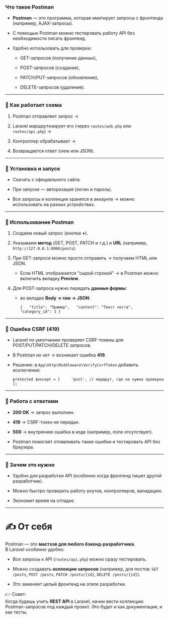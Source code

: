 ### Что такое Postman

- **Postman** — это программа, которая имитирует запросы с фронтенда (например, AJAX-запросы).
    
- С помощью Postman можно тестировать работу API без необходимости писать фронтенд.
    
- Удобно использовать для проверки:
    
    - GET-запросов (получение данных),
        
    - POST-запросов (создание),
        
    - PATCH/PUT-запросов (обновление),
        
    - DELETE-запросов (удаление).
        

---

### 🔹 Как работает схема

1. Postman отправляет запрос →
    
2. Laravel маршрутизирует его (через `routes/web.php` или `routes/api.php`) →
    
3. Контроллер обрабатывает →
    
4. Возвращается ответ (view или JSON).
    

---

### 🔹 Установка и запуск

- Скачать с официального сайта.
    
- При запуске — авторизация (логин и пароль).
    
- Все запросы и коллекции хранятся в аккаунте → можно использовать на разных устройствах.
    

---

### 🔹 Использование Postman

1. Создаем новый запрос (кнопка **+**).
    
2. Указываем **метод** (GET, POST, PATCH и т.д.) и **URL** (например, `http://127.0.0.1:8000/posts`).
    
3. При GET-запросе можно просто отправить → получаем HTML или JSON.
    
    - Если HTML отображается "сырой строкой" → в Postman можно включить вкладку **Preview**.
        
4. Для POST-запроса нужно передать **данные формы**:
    
    - во вкладке **Body → raw → JSON**:
        
        `{   "title": "Пример",   "content": "Текст поста",   "category_id": 1 }`
        

---

### 🔹 Ошибка CSRF (419)

- Laravel по умолчанию проверяет CSRF-токены для POST/PUT/PATCH/DELETE запросов.
    
- В Postman их нет → возникает ошибка **419**.
    
- Решение: в `App\Http\Middleware\VerifyCsrfToken` добавить исключение:
    
    `protected $except = [     'post', // маршрут, где не нужна проверка ];`
    

---

### 🔹 Работа с ответами

- **200 OK** → запрос выполнен.
    
- **419** → CSRF-токен не передан.
    
- **500** → внутренняя ошибка в коде (например, поле отсутствует).
    
- Postman помогает отлавливать такие ошибки и тестировать API без браузера.
    

---

### 🔹 Зачем это нужно

- Удобно для разработки API (особенно когда фронтенд пишет другой разработчик).
    
- Можно быстро проверить работу роутов, контроллеров, валидацию.
    
- Экономит время на отладке.
    

---

# ✍️ От себя

Postman — это **мастхэв для любого бэкенд-разработчика**.  
В Laravel особенно удобно:

- Все запросы к API (`routes/api.php`) можно сразу тестировать.
    
- Можно создавать **коллекции запросов** (например, для постов: `GET /posts`, `POST /posts`, `PATCH /posts/{id}`, `DELETE /posts/{id}`).
    
- Это заменяет целый фронтенд на этапе разработки.
    

👉 Совет:  
Когда будешь учить **REST API** в Laravel, начни вести коллекцию Postman-запросов под каждый проект. Это будет и как документация, и как тесты.